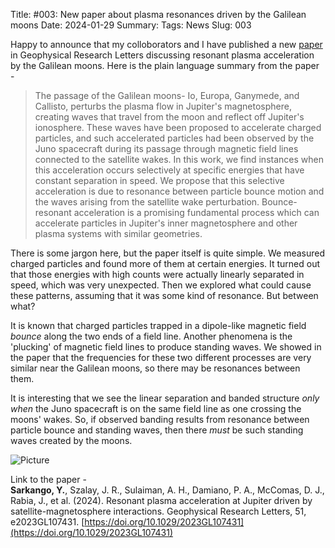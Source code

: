 Title: #003: New paper about plasma resonances driven by the Galilean moons
Date: 2024-01-29
Summary: 
Tags: News
Slug: 003

Happy to announce that my colloborators and I have published a new
 [paper](https://doi.org/10.1029/2023GL107431) in 
Geophysical Research Letters discussing resonant plasma acceleration by the 
Galilean moons. Here is the plain language summary from the paper - 

> The passage of the Galilean moons- Io, Europa, Ganymede, and Callisto, perturbs 
the plasma flow in Jupiter's magnetosphere, creating waves that travel from the 
moon and reflect off Jupiter's ionosphere. These waves have been proposed to 
accelerate charged particles, and such accelerated particles had been observed 
by the Juno spacecraft during its passage through magnetic field lines connected 
to the satellite wakes. In this work, we find instances when this acceleration 
occurs selectively at specific energies that have constant separation in speed. 
We propose that this selective acceleration is due to resonance between particle 
bounce motion and the waves arising from the satellite wake perturbation. 
Bounce-resonant acceleration is a promising fundamental process which can 
accelerate particles in Jupiter's inner magnetosphere and other plasma systems 
with similar geometries.

There is some jargon here, but the paper itself is quite simple. We measured
charged particles and found more of them at certain energies. It turned out that 
those energies with high counts were actually linearly separated in speed, which 
was very unexpected. Then we explored what could cause these patterns, assuming 
that it was some kind of resonance. But between what?

It is known that charged particles trapped in a dipole-like magnetic field 
*bounce* along the two ends of a field line. Another phenomena is the 'plucking'
of magnetic field lines to produce standing waves. We showed in the paper that 
the frequencies for these two different processes are very similar near the 
Galilean moons, so there may be resonances between them.

It is interesting that we see the linear separation and banded 
structure *only when* the Juno spacecraft is on the same field line as one 
crossing the moons' wakes. So, if observed banding results from resonance
between particle bounce and standing waves, then there *must* be such standing 
waves created by the moons.

<img src="{static}../images/blog3/FLR-moons.jpg" alt="Picture"/> 

Link to the paper -  
**Sarkango, Y.**, Szalay, J. R., Sulaiman, A. H., Damiano, P. A., McComas, D. J.,
 Rabia, J., et al. (2024). Resonant plasma acceleration at Jupiter driven by 
 satellite-magnetosphere interactions. Geophysical Research Letters, 51, 
 e2023GL107431. [https://doi.org/10.1029/2023GL107431](https://doi.org/10.1029/2023GL107431) 